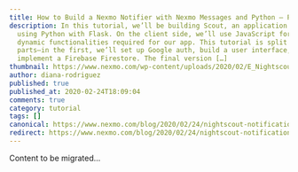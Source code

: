 ```yaml
---
title: How to Build a Nexmo Notifier with Nexmo Messages and Python – Part One
description: In this tutorial, we’ll be building Scout, an application created
  using Python with Flask. On the client side, we’ll use JavaScript for certain
  dynamic functionalities required for our app. This tutorial is split into two
  parts—in the first, we’ll set up Google auth, build a user interface, and
  implement a Firebase Firestore. The final version […]
thumbnail: https://www.nexmo.com/wp-content/uploads/2020/02/E_Nightscout-Notifier_1200x600-1.png
author: diana-rodriguez
published: true
published_at: 2020-02-24T18:09:04
comments: true
category: tutorial
tags: []
canonical: https://www.nexmo.com/blog/2020/02/24/nightscout-notification-nexmo-dr
redirect: https://www.nexmo.com/blog/2020/02/24/nightscout-notification-nexmo-dr
---
```

Content to be migrated...